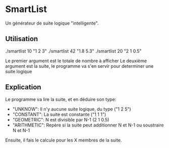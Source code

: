 SmartList
=========

Un générateur de suite logique "intelligente".

Utilisation
-----------

./smartlist 10 "1 2 3"
./smartlist 42 "1.8 5.3"
./smartlist 20 "2 1 0.5"

Le premier argument est le totale de nombre à afficher
Le deuxième argument est la suite, le programme va s'en servir pour determiner une suite logique

Explication
-----------

Le programme va lire la suite, et en déduire son type:
- "UNKNOW": Il n'y aucune suite logique, du type ("1 2 5")
- "CONSTANT": La suite est constante ("1 1 1")
-	"GEOMETRIC": N est divisible par N-1 (2 1 0.5)
-	"ARITHMETIC": Repère si la suite peut additionner N et N-1 ou soustraire N et N-1

Ensuite, il fais le calcule pour les X membres de la suite.
